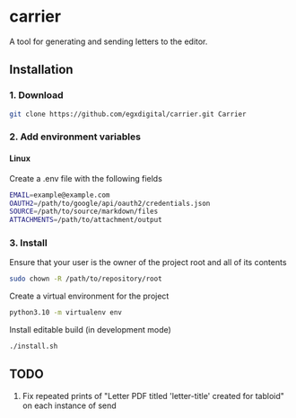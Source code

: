 # carrier

A tool for generating and sending letters to the editor.

## Installation
### 1. Download
```bash
git clone https://github.com/egxdigital/carrier.git Carrier
```

### 2. Add environment variables
#### Linux
Create a .env file with the following fields

```bash
EMAIL=example@example.com
OAUTH2=/path/to/google/api/oauth2/credentials.json
SOURCE=/path/to/source/markdown/files
ATTACHMENTS=/path/to/attachment/output
```

### 3. Install
Ensure that your user is the owner of the project root and all of its contents

```bash
sudo chown -R /path/to/repository/root
```

Create a virtual environment for the project

```bash
python3.10 -m virtualenv env
```

Install editable build (in development mode)

```bash
./install.sh
```

## TODO
1. Fix repeated prints of "Letter PDF titled 'letter-title' created for tabloid" on each instance of send